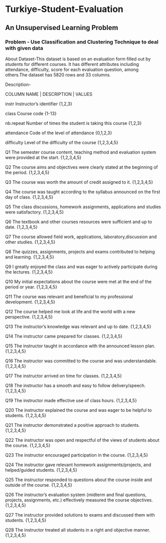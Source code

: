 # Turkiye-Student-Evaluation
## An Unsupervised Learning Problem

### Problem - Use Classification and Clustering Technique to deal with given data

About Dataset-This dataset is based on an evaluation form filled out by students for different courses. It has different attributes including attendance, difficulty, score for each evaluation question, among others.The dataset has 5820 rows and 33 columns.

Description-

COLUMN NAME | DESCRIPTION | VALUES

instr Instructor’s identifier {1,2,3}

class Course code {1-13}

nb.repeat Number of times the student is taking this course {1,2,3}

attendance Code of the level of attendance {0,1,2,3}

difficulty Level of the difficulty of the course {1,2,3,4,5}

Q1 The semester course content, teaching method and evaluation system were provided at the start. {1,2,3,4,5}

Q2 The course aims and objectives were clearly stated at the beginning of the period. {1,2,3,4,5}

Q3 The course was worth the amount of credit assigned to it. {1,2,3,4,5}

Q4 The course was taught according to the syllabus announced on the first day of class. {1,2,3,4,5}

Q5 The class discussions, homework assignments, applications and studies were satisfactory. {1,2,3,4,5}

Q6 The textbook and other courses resources were sufficient and up to date. {1,2,3,4,5}

Q7 The course allowed field work, applications, laboratory,discussion and other studies. {1,2,3,4,5}

Q8 The quizzes, assignments, projects and exams contributed to helping and learning. {1,2,3,4,5}

Q9 I greatly enjoyed the class and was eager to actively participate during the lectures. {1,2,3,4,5}

Q10 My initial expectations about the course were met at the end of the period or year. {1,2,3,4,5}

Q11 The course was relevant and beneficial to my professional development. {1,2,3,4,5}

Q12 The course helped me look at life and the world with a new perspective. {1,2,3,4,5}

Q13 The instructor’s knowledge was relevant and up to date. {1,2,3,4,5}

Q14 The instructor came prepared for classes. {1,2,3,4,5}

Q15 The instructor taught in accordance with the announced lesson plan. {1,2,3,4,5}

Q16 The instructor was committed to the course and was understandable. {1,2,3,4,5}

Q17 The instructor arrived on time for classes. {1,2,3,4,5}

Q18 The instructor has a smooth and easy to follow delivery/speech. {1,2,3,4,5}

Q19 The instructor made effective use of class hours. {1,2,3,4,5}

Q20 The instructor explained the course and was eager to be helpful to students. {1,2,3,4,5}

Q21 The instructor demonstrated a positive approach to students. {1,2,3,4,5}

Q22 The instructor was open and respectful of the views of students about the course. {1,2,3,4,5}

Q23 The instructor encouraged participation in the course. {1,2,3,4,5}

Q24 The instructor gave relevant homework assignments/projects, and helped/guided students. {1,2,3,4,5}

Q25 The instructor responded to questions about the course inside and outside of the course. {1,2,3,4,5}

Q26 The instructor’s evaluation system (midterm and final questions, projects, assignments, etc.) effectively measured the course objectives. {1,2,3,4,5}

Q27 The instructor provided solutions to exams and discussed them with students. {1,2,3,4,5}

Q28 The instructor treated all students in a right and objective manner. {1,2,3,4,5}
